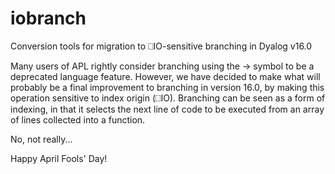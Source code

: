 # iobranch
Conversion tools for migration to ⎕IO-sensitive branching in Dyalog v16.0

Many users of APL rightly consider branching using the → symbol to be a deprecated language feature. However, we have decided to make what will probably be a final improvement to branching in version 16.0, by making this operation sensitive to index origin (⎕IO). Branching can be seen as a form of indexing, in that it selects the next line of code to be executed from an array of lines collected into a function.

No, not really...

Happy April Fools' Day!
